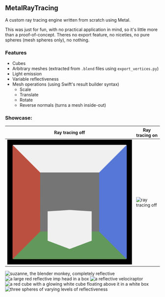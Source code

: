 ## MetalRayTracing
A custom ray tracing engine written from scratch using Metal.

This was just for fun, with no practical application in mind, so it's little more than a proof-of-concept.
Theres no export feature, no niceties, no pure spheres (mesh spheres only), no nothing.

### Features
- Cubes
- Arbitrary meshes (extracted from `.blend` files using `export_vertices.py`)
- Light emission
- Variable reflectiveness
- Mesh operations (using Swift's result builder syntax)
  - Scale
  - Translate
  - Rotate
  - Reverse normals (turns a mesh inside-out)

### Showcase:

| Ray tracing off | Ray tracing on |
| - | - |
| ![ray tracing off](https://github.com/simonomi/MetalRayTracing/blob/main/renders/cube%20rasterized.png?raw=true) | ![ray tracing off](https://github.com/simonomi/MetalRayTracing/blob/main/renders/cube%20raytraced.png?raw=true) |

![suzanne, the blender monkey, completely reflective](https://github.com/simonomi/MetalRayTracing/blob/main/renders/big%20monke.png?raw=true)
![a large red reflective imp head in a box](https://github.com/simonomi/MetalRayTracing/blob/main/renders/imp.png?raw=true)
![a reflective velociraptor](https://github.com/simonomi/MetalRayTracing/blob/main/renders/velociraptor.png?raw=true)
![a red cube with a glowing white cube floating above it in a white box](https://github.com/simonomi/MetalRayTracing/blob/main/renders/red%20cube.png?raw=true)
![three spheres of varying levels of reflectiveness](https://github.com/simonomi/MetalRayTracing/blob/main/renders/three%20spheres.png?raw=true)
